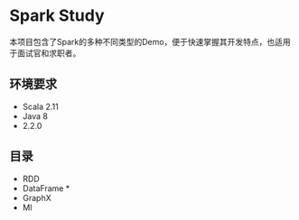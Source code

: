 # Spark Study
本项目包含了Spark的多种不同类型的Demo，便于快速掌握其开发特点，也适用于面试官和求职者。

## 环境要求
* Scala 2.11
* Java 8
* 2.2.0

## 目录
* RDD
* DataFrame
    * 
* GraphX
* Ml
